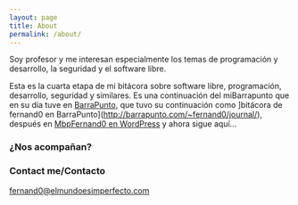 ```yaml
---
layout: page
title: About
permalink: /about/
---
```


Soy profesor y me interesan especialmente los temas de programación y desarrollo, la seguridad y el software libre.

Esta es la cuarta etapa de mi bitácora sobre software libre, programación, desarrollo, seguridad y similares. Es una continuación del miBarrapunto que en su día tuve en [BarraPunto](http://barrapunto.com/), que tuvo su continuación como ]bitácora de fernand0 en BarraPunto](http://barrapunto.com/~fernand0/journal/), después en [MbpFernand0 en WordPress](http://mbpfernand0.wordpress.com/) y ahora sigue aquí...

### ¿Nos acompañan?

### Contact me/Contacto

[fernand0@elmundoesimperfecto.com](mailto:fernand0@elmundoesimperfecto.com)
